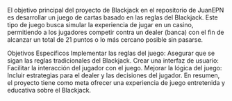 El objetivo principal del proyecto de Blackjack en el repositorio de JuanEPN es desarrollar un juego de cartas basado en las reglas del Blackjack. Este tipo de juego busca simular la experiencia de jugar en un casino, permitiendo a los jugadores competir contra un dealer (banca) con el fin de alcanzar un total de 21 puntos o lo más cercano posible sin pasarse.

Objetivos Específicos
Implementar las reglas del juego: Asegurar que se sigan las reglas tradicionales del Blackjack.
Crear una interfaz de usuario: Facilitar la interacción del jugador con el juego.
Mejorar la lógica del juego: Incluir estrategias para el dealer y las decisiones del jugador.
En resumen, el proyecto tiene como meta ofrecer una experiencia de juego entretenida y educativa sobre el Blackjack.
